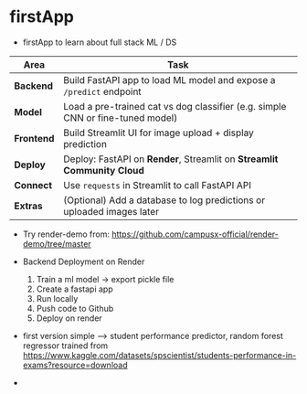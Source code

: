 # firstApp

- firstApp to learn about full stack ML / DS

| Area         | Task                                                                           |
| ------------ | ------------------------------------------------------------------------------ |
| **Backend**  | Build FastAPI app to load ML model and expose a `/predict` endpoint            |
| **Model**    | Load a pre-trained cat vs dog classifier (e.g. simple CNN or fine-tuned model) |
| **Frontend** | Build Streamlit UI for image upload + display prediction                       |
| **Deploy**   | Deploy: FastAPI on **Render**, Streamlit on **Streamlit Community Cloud**      |
| **Connect**  | Use `requests` in Streamlit to call FastAPI API                                |
| **Extras**   | (Optional) Add a database to log predictions or uploaded images later          |



- Try render-demo from: https://github.com/campusx-official/render-demo/tree/master

- Backend Deployment on Render
    1. Train a ml model -> export pickle file
    2. Create a fastapi app
    3. Run locally
    4. Push code to Github
    5. Deploy on render
 
- first version simple --> student performance predictor, random forest regressor trained from https://www.kaggle.com/datasets/spscientist/students-performance-in-exams?resource=download
- 
